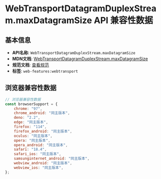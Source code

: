 # WebTransportDatagramDuplexStream.maxDatagramSize API 兼容性数据

## 基本信息

- **API名称**: `WebTransportDatagramDuplexStream.maxDatagramSize`
- **MDN文档**: [WebTransportDatagramDuplexStream.maxDatagramSize](https://developer.mozilla.org/docs/Web/API/WebTransportDatagramDuplexStream/maxDatagramSize)
- **规范文档**: [查看规范](https://w3c.github.io/webtransport/#dom-webtransportdatagramduplexstream-maxdatagramsize)
- **标签**: `web-features:webtransport`

## 浏览器兼容性数据

```javascript
// 浏览器兼容性数据
const browserSupport = {
    chrome: "97",
    chrome_android: "同主版本",
    deno: "2.2",
    edge: "同主版本",
    firefox: "114",
    firefox_android: "同主版本",
    oculus: "同主版本",
    opera: "同主版本",
    opera_android: "同主版本",
    safari: "18.4",
    safari_ios: "同主版本",
    samsunginternet_android: "同主版本",
    webview_android: "同主版本",
    webview_ios: "同主版本",
};

```

